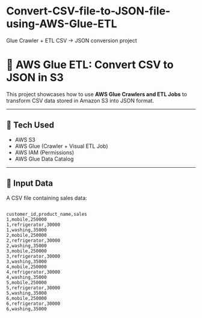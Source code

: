 # Convert-CSV-file-to-JSON-file-using-AWS-Glue-ETL
Glue Crawler + ETL CSV → JSON conversion project 


# 🔄 AWS Glue ETL: Convert CSV to JSON in S3

This project showcases how to use **AWS Glue Crawlers and ETL Jobs** to transform CSV data stored in Amazon S3 into JSON format.

---

## 🧰 Tech Used

- AWS S3
- AWS Glue (Crawler + Visual ETL Job)
- AWS IAM (Permissions)
- AWS Glue Data Catalog

---

## 📁 Input Data

A CSV file containing sales data:

```csv

customer_id,product_name,sales
1,mobile,250000
1,refrigerator,30000
1,washing,35000
2,mobile,250000
2,refrigerator,30000
2,washing,35000
3,mobile,250000
3,refrigerator,30000
3,washing,35000
4,mobile,250000
4,refrigerator,30000
4,washing,35000
5,mobile,250000
5,refrigerator,30000
5,washing,35000
6,mobile,250000
6,refrigerator,30000
6,washing,35000
